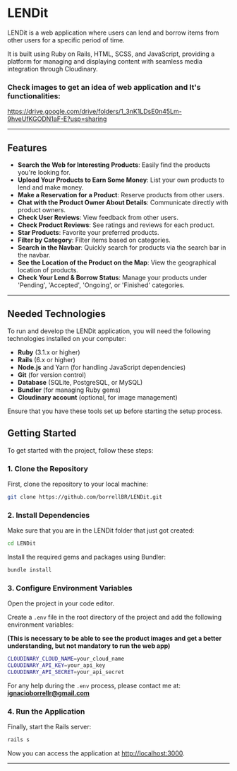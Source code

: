 # LENDit

LENDit is a web application where users can lend and borrow items from other users for a specific period of time. 

It is built using Ruby on Rails, HTML, SCSS, and JavaScript, providing a platform for managing and displaying content with seamless media integration through Cloudinary.

### Check images to get an idea of web application and It's functionalities:

https://drive.google.com/drive/folders/1_3nK1LDsE0n45Lm-9hveUfKGODN1aF-E?usp=sharing

---

## Features

- **Search the Web for Interesting Products**: Easily find the products you're looking for.
- **Upload Your Products to Earn Some Money**: List your own products to lend and make money.
- **Make a Reservation for a Product**: Reserve products from other users.
- **Chat with the Product Owner About Details**: Communicate directly with product owners.
- **Check User Reviews**: View feedback from other users.
- **Check Product Reviews**: See ratings and reviews for each product.
- **Star Products**: Favorite your preferred products.
- **Filter by Category**: Filter items based on categories.
- **Search in the Navbar**: Quickly search for products via the search bar in the navbar.
- **See the Location of the Product on the Map**: View the geographical location of products.
- **Check Your Lend & Borrow Status**: Manage your products under 'Pending', 'Accepted', 'Ongoing', or 'Finished' categories.

---

## Needed Technologies
To run and develop the LENDit application, you will need the following technologies installed on your computer:

- **Ruby** (3.1.x or higher)
- **Rails** (6.x or higher)
- **Node.js** and Yarn (for handling JavaScript dependencies)
- **Git** (for version control)
- **Database** (SQLite, PostgreSQL, or MySQL)
- **Bundler** (for managing Ruby gems)
- **Cloudinary account** (optional, for image management)

Ensure that you have these tools set up before starting the setup process.

## Getting Started

To get started with the project, follow these steps:

### 1. Clone the Repository

First, clone the repository to your local machine:

```bash
git clone https://github.com/borrellBR/LENDit.git
```

### 2. Install Dependencies

Make sure that you are in the LENDit folder that just got created:

```bash
cd LENDit
```


Install the required gems and packages using Bundler:

```bash
bundle install
```

### 3. Configure Environment Variables

Open the project in your code editor.

Create a `.env` file in the root directory of the project and add the following environment variables:

**(This is necessary to be able to see the product images and get a better understanding, but not mandatory to run the web app)**

```bash
CLOUDINARY_CLOUD_NAME=your_cloud_name
CLOUDINARY_API_KEY=your_api_key
CLOUDINARY_API_SECRET=your_api_secret
```

For any help during the `.env` process, please contact me at:  
**ignacioborrellr@gmail.com**

### 4. Run the Application

Finally, start the Rails server:

```bash
rails s
```

Now you can access the application at [http://localhost:3000](http://localhost:3000).

---
